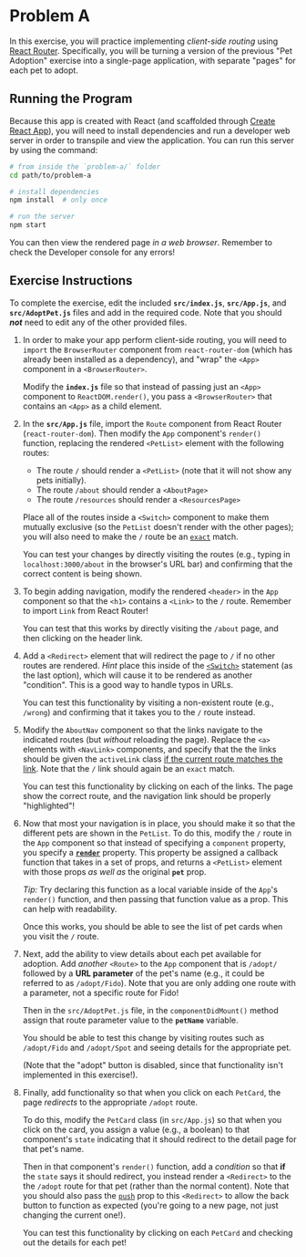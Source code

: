 # Problem A

In this exercise, you will practice implementing _client-side routing_ using [React Router](https://reacttraining.com/react-router/). Specifically, you will be turning a version of the previous "Pet Adoption" exercise into a single-page application, with separate "pages" for each pet to adopt.

## Running the Program
Because this app is created with React (and scaffolded through [Create React App](https://github.com/facebook/create-react-app)), you will need to install dependencies and run a developer web server in order to transpile and view the application. You can run this server by using the command:

```bash
# from inside the `problem-a/` folder
cd path/to/problem-a

# install dependencies
npm install  # only once

# run the server
npm start
```

You can then view the rendered page _in a web browser_. Remember to check the Developer console for any errors!

## Exercise Instructions
To complete the exercise, edit the included **`src/index.js`**, **`src/App.js`**, and **`src/AdoptPet.js`** files and add in the required code. Note that you should ___not___ need to edit any of the other provided files.

1. In order to make your app perform client-side routing, you will need to `import` the `BrowserRouter` component from `react-router-dom` (which has already been installed as a dependency), and "wrap" the `<App>` component in a `<BrowserRouter>`. 

    Modify the **`index.js`** file so that instead of passing just an `<App>` component to `ReactDOM.render()`, you pass a `<BrowserRouter>` that contains an `<App>` as a child element.

2. In the **`src/App.js`** file, import the `Route` component from React Router (`react-router-dom`). Then modify the `App` component's `render()` function, replacing the rendered `<PetList>` element with the following routes:

    - The route `/` should render a `<PetList>` (note that it will not show any pets initially).
    - The route `/about` should render a `<AboutPage>`
    - The route `/resources` should render a `<ResourcesPage>`

    Place all of the routes inside a `<Switch>` component to make them mutually exclusive (so the `PetList` doesn't render with the other pages); you will also need to make the `/` route be an [`exact`](https://reacttraining.com/react-router/web/api/Route/exact-bool) match.

    You can test your changes by directly visiting the routes (e.g., typing in `localhost:3000/about` in the browser's URL bar) and confirming that the correct content is being shown.

3. To begin adding navigation, modify the rendered `<header>` in the `App` component so that the `<h1>` contains a `<Link>` to the `/` route. Remember to import `Link` from React Router!

    You can test that this works by directly visiting the `/about` page, and then clicking on the header link.

4. Add a `<Redirect>` element that will redirect the page to `/` if no other routes are rendered. _Hint_ place this inside of the [`<Switch>`](https://reacttraining.com/react-router/web/api/Switch) statement (as the last option), which will cause it to be rendered as another "condition". This is a good way to handle typos in URLs.

    You can test this functionality by visiting a non-existent route (e.g., `/wrong`) and confirming that it takes you to the `/` route instead.

5. Modify the `AboutNav` component so that the links navigate to the indicated routes (but _without_ reloading the page). Replace the `<a>` elements with `<NavLink>` components, and specify that the the links should be given the `activeLink` class [if the current route matches the link](https://reacttraining.com/react-router/web/api/NavLink/activeclassname-string). Note that the `/` link should again be an `exact` match.

    You can test this functionality by clicking on each of the links. The page show the correct route, and the navigation link should be properly "highlighted"!

6. Now that most your navigation is in place, you should make it so that the different pets are shown in the `PetList`. To do this, modify the `/` route in the `App` component so that instead of specifying a `component` property, you specify a [**`render`**](https://reacttraining.com/react-router/web/api/Route/render-func) property. This property be assigned a callback function that takes in a set of props, and returns a `<PetList>` element with those props _as well as_ the original **`pet`** prop.

    _Tip:_ Try declaring this function as a local variable inside of the `App`'s `render()` function, and then passing that function value as a prop. This can help with readability.

    Once this works, you should be able to see the list of pet cards when you visit the `/` route.

7. Next, add the ability to view details about each pet available for adoption. Add _another_ `<Route>` to the `App` component that is `/adopt/` followed by a **URL parameter** of the pet's name (e.g., it could be referred to as `/adopt/Fido`). Note that you are only adding one route with a parameter, not a specific route for Fido!

    Then in the `src/AdoptPet.js` file, in the `componentDidMount()` method assign that route parameter value to the **`petName`** variable.

    You should be able to test this change by visiting routes such as `/adopt/Fido` and `/adopt/Spot` and seeing details for the appropriate pet.

    (Note that the "adopt" button is disabled, since that functionality isn't implemented in this exercise!).

8. Finally, add functionality so that when you click on each `PetCard`, the page _redirects_ to the appropriate `/adopt` route.

    To do this, modify the `PetCard` class (in `src/App.js`) so that when you click on the card, you assign a value (e.g., a boolean) to that component's `state` indicating that it should redirect to the detail page for that pet's name.

    Then in that component's `render()` function, add a _condition_ so that **if** the `state` says it should redirect, you instead render a `<Redirect>` to the the `/adopt` route for that pet (rather than the normal content). Note that you should also pass the [`push`](https://reacttraining.com/react-router/web/api/Redirect/push-bool) prop to this `<Redirect>` to allow the back button to function as expected (you're going to a new page, not just changing the current one!).

    You can test this functionality by clicking on each `PetCard` and checking out the details for each pet!

